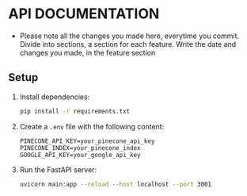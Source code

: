 # API DOCUMENTATION

- Please note all the changes you made here, everytime you commit. Divide into sections, a section for each feature. Write the date and changes you made, in the feature section

## Setup

1. Install dependencies:
    ```bash
    pip install -r requirements.txt
    ```

2. Create a `.env` file with the following content:
    ```env
    PINECONE_API_KEY=your_pinecone_api_key
    PINECONE_INDEX=your_pinecone_index
    GOOGLE_API_KEY=your_google_api_key
    ```

3. Run the FastAPI server:
    ```bash
    uvicorn main:app --reload --host localhost --port 3001